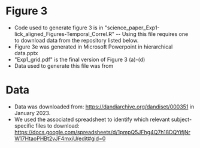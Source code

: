 # Figure 3
- Code used to generate figure 3 is in "science_paper_Exp1-lick_aligned_Figures-Temporal_Correl.R"  -- Using this file requires one to download data from the repository listed below.
- Figure 3e was generated in Microsoft Powerpoint in hierarchical data.pptx
- "Exp1_grid.pdf" is the final version of Figure 3 (a)-(d)
- Data used to generate this file was from


# Data
- Data was downloaded from: https://dandiarchive.org/dandiset/000351 in January 2023. 
- We used the associated spreadsheet to identify which relevant subject-specific files to download: https://docs.google.com/spreadsheets/d/1pmpQ5JFhg4Q7h18DQYifjNrW17HtaoPHBt2vJF4mxiU/edit#gid=0
